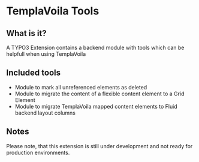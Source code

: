 TemplaVoila Tools
======================

## What is it?

A TYPO3 Extension contains a backend module with tools which can be helpfull when using TemplaVoila

## Included tools

* Module to mark all unreferenced elements as deleted
* Module to migrate the content of a flexible content element to a Grid Element
* Module to migrate TemplaVoila mapped content elements to Fluid backend layout columns

## Notes

Please note, that this extension is still under development and not ready for production environments.